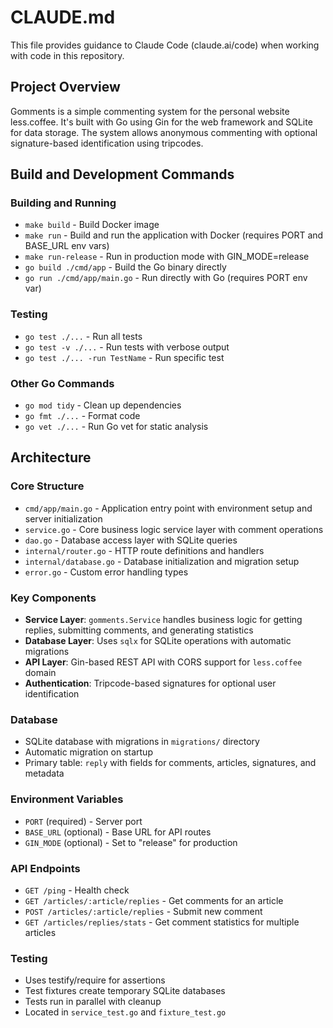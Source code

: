 # CLAUDE.md

This file provides guidance to Claude Code (claude.ai/code) when working with code in this repository.

## Project Overview

Gomments is a simple commenting system for the personal website less.coffee. It's built with Go using Gin for the web framework and SQLite for data storage. The system allows anonymous commenting with optional signature-based identification using tripcodes.

## Build and Development Commands

### Building and Running
- `make build` - Build Docker image
- `make run` - Build and run the application with Docker (requires PORT and BASE_URL env vars)
- `make run-release` - Run in production mode with GIN_MODE=release
- `go build ./cmd/app` - Build the Go binary directly
- `go run ./cmd/app/main.go` - Run directly with Go (requires PORT env var)

### Testing
- `go test ./...` - Run all tests
- `go test -v ./...` - Run tests with verbose output
- `go test ./... -run TestName` - Run specific test

### Other Go Commands
- `go mod tidy` - Clean up dependencies
- `go fmt ./...` - Format code
- `go vet ./...` - Run Go vet for static analysis

## Architecture

### Core Structure
- `cmd/app/main.go` - Application entry point with environment setup and server initialization
- `service.go` - Core business logic service layer with comment operations
- `dao.go` - Database access layer with SQLite queries
- `internal/router.go` - HTTP route definitions and handlers
- `internal/database.go` - Database initialization and migration setup
- `error.go` - Custom error handling types

### Key Components
- **Service Layer**: `gomments.Service` handles business logic for getting replies, submitting comments, and generating statistics
- **Database Layer**: Uses `sqlx` for SQLite operations with automatic migrations
- **API Layer**: Gin-based REST API with CORS support for `less.coffee` domain
- **Authentication**: Tripcode-based signatures for optional user identification

### Database
- SQLite database with migrations in `migrations/` directory
- Automatic migration on startup
- Primary table: `reply` with fields for comments, articles, signatures, and metadata

### Environment Variables
- `PORT` (required) - Server port
- `BASE_URL` (optional) - Base URL for API routes
- `GIN_MODE` (optional) - Set to "release" for production

### API Endpoints
- `GET /ping` - Health check
- `GET /articles/:article/replies` - Get comments for an article
- `POST /articles/:article/replies` - Submit new comment
- `GET /articles/replies/stats` - Get comment statistics for multiple articles

### Testing
- Uses testify/require for assertions
- Test fixtures create temporary SQLite databases
- Tests run in parallel with cleanup
- Located in `service_test.go` and `fixture_test.go`